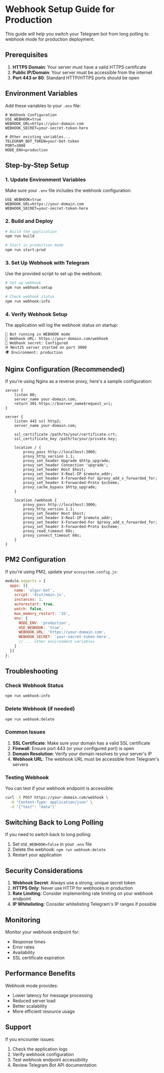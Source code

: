 # Webhook Setup Guide for Production

This guide will help you switch your Telegram bot from long polling to webhook mode for production deployment.

## Prerequisites

1. **HTTPS Domain**: Your server must have a valid HTTPS certificate
2. **Public IP/Domain**: Your server must be accessible from the internet
3. **Port 443 or 80**: Standard HTTP/HTTPS ports should be open

## Environment Variables

Add these variables to your `.env` file:

```env
# Webhook Configuration
USE_WEBHOOK=true
WEBHOOK_URL=https://your-domain.com
WEBHOOK_SECRET=your-secret-token-here

# Other existing variables...
TELEGRAM_BOT_TOKEN=your-bot-token
PORT=3000
NODE_ENV=production
```

## Step-by-Step Setup

### 1. Update Environment Variables

Make sure your `.env` file includes the webhook configuration:

```env
USE_WEBHOOK=true
WEBHOOK_URL=https://your-domain.com
WEBHOOK_SECRET=your-secret-token-here
```

### 2. Build and Deploy

```bash
# Build the application
npm run build

# Start in production mode
npm run start:prod
```

### 3. Set Up Webhook with Telegram

Use the provided script to set up the webhook:

```bash
# Set up webhook
npm run webhook:setup

# Check webhook status
npm run webhook:info
```

### 4. Verify Webhook Setup

The application will log the webhook status on startup:

```
🚀 Bot running in WEBHOOK mode
📡 Webhook URL: https://your-domain.com/webhook
🔐 Webhook secret: Configured
🌐 NestJS server started on port 3000
🌍 Environment: production
```

## Nginx Configuration (Recommended)

If you're using Nginx as a reverse proxy, here's a sample configuration:

```nginx
server {
    listen 80;
    server_name your-domain.com;
    return 301 https://$server_name$request_uri;
}

server {
    listen 443 ssl http2;
    server_name your-domain.com;

    ssl_certificate /path/to/your/certificate.crt;
    ssl_certificate_key /path/to/your/private.key;

    location / {
        proxy_pass http://localhost:3000;
        proxy_http_version 1.1;
        proxy_set_header Upgrade $http_upgrade;
        proxy_set_header Connection 'upgrade';
        proxy_set_header Host $host;
        proxy_set_header X-Real-IP $remote_addr;
        proxy_set_header X-Forwarded-For $proxy_add_x_forwarded_for;
        proxy_set_header X-Forwarded-Proto $scheme;
        proxy_cache_bypass $http_upgrade;
    }

    location /webhook {
        proxy_pass http://localhost:3000;
        proxy_http_version 1.1;
        proxy_set_header Host $host;
        proxy_set_header X-Real-IP $remote_addr;
        proxy_set_header X-Forwarded-For $proxy_add_x_forwarded_for;
        proxy_set_header X-Forwarded-Proto $scheme;
        proxy_read_timeout 60s;
        proxy_connect_timeout 60s;
    }
}
```

## PM2 Configuration

If you're using PM2, update your `ecosystem.config.js`:

```javascript
module.exports = {
  apps: [{
    name: 'ulgur-bot',
    script: 'dist/main.js',
    instances: 1,
    autorestart: true,
    watch: false,
    max_memory_restart: '1G',
    env: {
      NODE_ENV: 'production',
      USE_WEBHOOK: 'true',
      WEBHOOK_URL: 'https://your-domain.com',
      WEBHOOK_SECRET: 'your-secret-token-here',
      // ... other environment variables
    }
  }]
};
```

## Troubleshooting

### Check Webhook Status

```bash
npm run webhook:info
```

### Delete Webhook (if needed)

```bash
npm run webhook:delete
```

### Common Issues

1. **SSL Certificate**: Make sure your domain has a valid SSL certificate
2. **Firewall**: Ensure port 443 (or your configured port) is open
3. **Domain Resolution**: Verify your domain resolves to your server's IP
4. **Webhook URL**: The webhook URL must be accessible from Telegram's servers

### Testing Webhook

You can test if your webhook endpoint is accessible:

```bash
curl -X POST https://your-domain.com/webhook \
  -H "Content-Type: application/json" \
  -d '{"test": "data"}'
```

## Switching Back to Long Polling

If you need to switch back to long polling:

1. Set `USE_WEBHOOK=false` in your `.env` file
2. Delete the webhook: `npm run webhook:delete`
3. Restart your application

## Security Considerations

1. **Webhook Secret**: Always use a strong, unique secret token
2. **HTTPS Only**: Never use HTTP for webhooks in production
3. **Rate Limiting**: Consider implementing rate limiting on your webhook endpoint
4. **IP Whitelisting**: Consider whitelisting Telegram's IP ranges if possible

## Monitoring

Monitor your webhook endpoint for:
- Response times
- Error rates
- Availability
- SSL certificate expiration

## Performance Benefits

Webhook mode provides:
- Lower latency for message processing
- Reduced server load
- Better scalability
- More efficient resource usage

## Support

If you encounter issues:
1. Check the application logs
2. Verify webhook configuration
3. Test webhook endpoint accessibility
4. Review Telegram Bot API documentation 